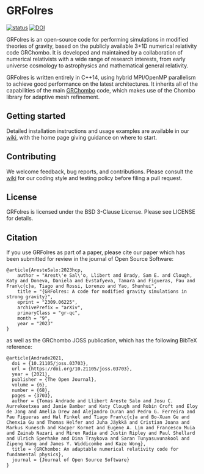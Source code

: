 # GRFolres

[![status](https://joss.theoj.org/papers/af52e7f1b7637bfa68818fde7c1a34de/status.svg)](https://joss.theoj.org/papers/af52e7f1b7637bfa68818fde7c1a34de)
[![DOI](https://zenodo.org/badge/118786602.svg)](https://zenodo.org/badge/latestdoi/118786602)

GRFolres is an open-source code for performing simulations in modified 
theories of gravity, based on the publicly available 
3+1D numerical relativity code GRChombo.
It is developed and maintained by a collaboration of numerical relativists with a
wide range of research interests, from early universe cosmology to astrophysics
and mathematical general relativity.

GRFolres is written entirely in C++14, using hybrid MPI/OpenMP 
parallelism to achieve good performance on the latest architectures.
It inherits all of the capabilities of the main [GRChombo](https://github.com/GRChombo/GRChombo) 
code, which makes use of the Chombo library for adaptive mesh refinement.

## Getting started
Detailed installation instructions and usage examples are available in
our [wiki](https://github.com/GRChombo/GRFolres/wiki), with the home page giving guidance on where to start.

## Contributing
We welcome feedback, bug reports, and contributions. Please consult the [wiki](https://github.com/GRChombo/GRFolres/wiki)
for our coding style and testing policy before filing a pull request.

## License
GRFolres is licensed under the BSD 3-Clause License. Please see LICENSE for details.

## Citation
If you use GRFolres as part of a paper, please cite our paper which has been submitted for review in the journal of Open Source Software:

```
@article{AresteSalo:2023hcp,
    author = "Arest\'e Sal\'o, Llibert and Brady, Sam E. and Clough, Katy and Doneva, Daniela and Evstafyeva, Tamara and Figueras, Pau and Fran\c{c}a, Tiago and Rossi, Lorenzo and Yao, Shunhui",
    title = "{GRFolres: A code for modified gravity simulations in strong gravity}",
    eprint = "2309.06225",
    archivePrefix = "arXiv",
    primaryClass = "gr-qc",
    month = "9",
    year = "2023"
}
```
as well as the GRChombo JOSS publication, which has the following BibTeX reference:
```
@article{Andrade2021,
  doi = {10.21105/joss.03703},
  url = {https://doi.org/10.21105/joss.03703},
  year = {2021},
  publisher = {The Open Journal},
  volume = {6},
  number = {68},
  pages = {3703},
  author = {Tomas Andrade and Llibert Areste Salo and Josu C. Aurrekoetxea and Jamie Bamber and Katy Clough and Robin Croft and Eloy de Jong and Amelia Drew and Alejandro Duran and Pedro G. Ferreira and Pau Figueras and Hal Finkel and Tiago Fran\c{c}a and Bo-Xuan Ge and Chenxia Gu and Thomas Helfer and Juha Jäykkä and Cristian Joana and Markus Kunesch and Kacper Kornet and Eugene A. Lim and Francesco Muia and Zainab Nazari and Miren Radia and Justin Ripley and Paul Shellard and Ulrich Sperhake and Dina Traykova and Saran Tunyasuvunakool and Zipeng Wang and James Y. Widdicombe and Kaze Wong},
  title = {GRChombo: An adaptable numerical relativity code for fundamental physics},
  journal = {Journal of Open Source Software}
}
```
